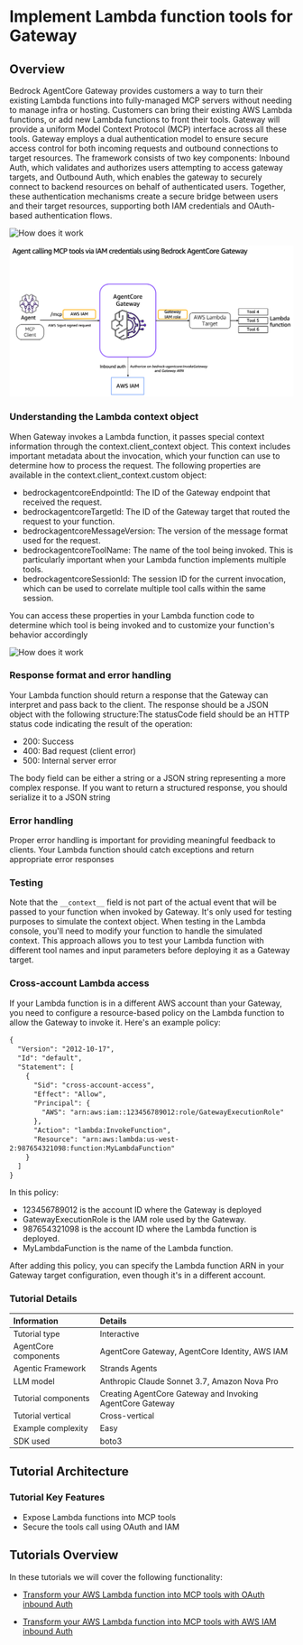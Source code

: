 # Implement Lambda function tools for Gateway

## Overview
Bedrock AgentCore Gateway provides customers a way to turn their existing Lambda functions into fully-managed MCP servers without needing to manage infra or hosting. Customers can bring their existing AWS Lambda functions, or add new Lambda functions to front their tools. Gateway will provide a uniform Model Context Protocol (MCP) interface across all these tools. Gateway employs a dual authentication model to ensure secure access control for both incoming requests and outbound connections to target resources. The framework consists of two key components: Inbound Auth, which validates and authorizes users attempting to access gateway targets, and Outbound Auth, which enables the gateway to securely connect to backend resources on behalf of authenticated users. Together, these authentication mechanisms create a secure bridge between users and their target resources, supporting both IAM credentials and OAuth-based authentication flows. 

![How does it work](images/lambda-iam-gateway.png)

![How does it work](images/lambda-gw-iam-inbound.png)


### Understanding the Lambda context object
When Gateway invokes a Lambda function, it passes special context information through the context.client_context object. This context includes important metadata about the invocation, which your function can use to determine how to process the request.
The following properties are available in the context.client_context.custom object:
* bedrockagentcoreEndpointId: The ID of the Gateway endpoint that received the request.
* bedrockagentcoreTargetId: The ID of the Gateway target that routed the request to your function.
* bedrockagentcoreMessageVersion: The version of the message format used for the request.
* bedrockagentcoreToolName: The name of the tool being invoked. This is particularly important when your Lambda function implements multiple tools.
* bedrockagentcoreSessionId: The session ID for the current invocation, which can be used to correlate multiple tool calls within the same session.

You can access these properties in your Lambda function code to determine which tool is being invoked and to customize your function's behavior accordingly

![How does it work](images/lambda-context-object.png)

### Response format and error handling

Your Lambda function should return a response that the Gateway can interpret and pass back to the client. The response should be a JSON object with the following structure:The statusCode field should be an HTTP status code indicating the result of the operation:
* 200: Success
* 400: Bad request (client error)
* 500: Internal server error

The body field can be either a string or a JSON string representing a more complex response. If you want to return a structured response, you should serialize it to a JSON string

### Error handling
Proper error handling is important for providing meaningful feedback to clients. Your Lambda function should catch exceptions and return appropriate error responses

### Testing 

Note that the ```__context__``` field is not part of the actual event that will be passed to your function when invoked by Gateway. It's only used for testing purposes to simulate the context object.
When testing in the Lambda console, you'll need to modify your function to handle the simulated context. This approach allows you to test your Lambda function with different tool names and input parameters before deploying it as a Gateway target.

### Cross-account Lambda access

If your Lambda function is in a different AWS account than your Gateway, you need to configure a resource-based policy on the Lambda function to allow the Gateway to invoke it. Here's an example policy:

```
{
  "Version": "2012-10-17",
  "Id": "default",
  "Statement": [
    {
      "Sid": "cross-account-access",
      "Effect": "Allow",
      "Principal": {
        "AWS": "arn:aws:iam::123456789012:role/GatewayExecutionRole"
      },
      "Action": "lambda:InvokeFunction",
      "Resource": "arn:aws:lambda:us-west-2:987654321098:function:MyLambdaFunction"
    }
  ]
}
```
In this policy:
- 123456789012 is the account ID where the Gateway is deployed
- GatewayExecutionRole is the IAM role used by the Gateway.
- 987654321098 is the account ID where the Lambda function is deployed.
- MyLambdaFunction is the name of the Lambda function.

After adding this policy, you can specify the Lambda function ARN in your Gateway target configuration, even though it's in a different account.

### Tutorial Details


| Information          | Details                                                   |
|:---------------------|:----------------------------------------------------------|
| Tutorial type        | Interactive                                               |
| AgentCore components | AgentCore Gateway, AgentCore Identity, AWS IAM            |
| Agentic Framework    | Strands Agents                                            |
| LLM model            | Anthropic Claude Sonnet 3.7, Amazon Nova Pro              |
| Tutorial components  | Creating AgentCore Gateway and Invoking AgentCore Gateway |
| Tutorial vertical    | Cross-vertical                                            |
| Example complexity   | Easy                                                      |
| SDK used             | boto3                                                     |

## Tutorial Architecture

### Tutorial Key Features

* Expose Lambda functions into MCP tools
* Secure the tools call using OAuth and IAM

## Tutorials Overview

In these tutorials we will cover the following functionality:

- [Transform your AWS Lambda function into MCP tools with OAuth inbound Auth](01-gateway-target-lambda-oauth.ipynb)

- [Transform your AWS Lambda function into MCP tools with AWS IAM inbound Auth](02-gateway-target-lambda-iam.ipynb)